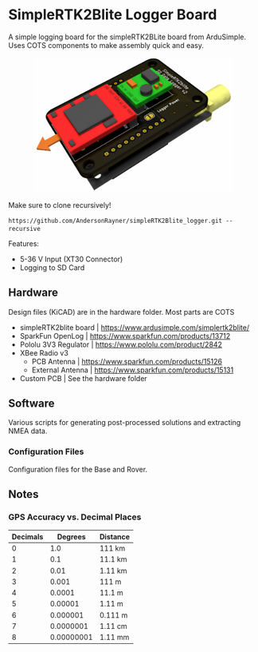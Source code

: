 # SimpleRTK2Blite Logger Board
A simple logging board for the simpleRTK2BLite board from ArduSimple.  Uses COTS components to make assembly quick and easy.

<p align="center">
  <img src="https://raw.githubusercontent.com/AndersonRayner/simpleRTK2Blite_logger/master/Images/featured.png" width="400" >
</p>

Make sure to clone recursively!
```
https://github.com/AndersonRayner/simpleRTK2Blite_logger.git --recursive
```

Features:
- 5-36 V Input (XT30 Connector) 
- Logging to SD Card

## Hardware
Design files (KiCAD) are in the hardware folder.
Most parts are COTS
- simpleRTK2blite board | https://www.ardusimple.com/simplertk2blite/
- SparkFun OpenLog | https://www.sparkfun.com/products/13712
- Pololu 3V3 Regulator | https://www.pololu.com/product/2842
- XBee Radio v3
  - PCB Antenna | https://www.sparkfun.com/products/15126
  - External Antenna | https://www.sparkfun.com/products/15131 
- Custom PCB | See the hardware folder

## Software
Various scripts for generating post-processed solutions and extracting NMEA data.

### Configuration Files
Configuration files for the Base and Rover. 

## Notes
### GPS Accuracy vs. Decimal Places
| Decimals | Degrees    | Distance |
|----------|------------|----------|
| 0        | 1.0        | 111 km   |
| 1        | 0.1        | 11.1 km  |
| 2        | 0.01       | 1.11 km  |
| 3        | 0.001      | 111 m    |
| 4        | 0.0001     | 11.1 m   |
| 5        | 0.00001    | 1.11 m   |
| 6        | 0.000001   | 0.111 m  |
| 7        | 0.0000001  | 1.11 cm  |
| 8        | 0.00000001 | 1.11 mm  |
